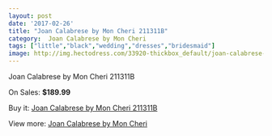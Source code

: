 ```yaml
---
layout: post
date: '2017-02-26'
title: "Joan Calabrese by Mon Cheri 211311B"
category:  Joan Calabrese by Mon Cheri
tags: ["little","black","wedding","dresses","bridesmaid"]
image: http://img.hectodress.com/33920-thickbox_default/joan-calabrese-by-mon-cheri-211311b.jpg
---
```

Joan Calabrese by Mon Cheri 211311B

On Sales: **$189.99**
<a href="https://www.hectodress.com/-joan-calabrese-by-mon-cheri/15690-joan-calabrese-by-mon-cheri-211311b.html"><amp-img layout="responsive" width="600" height="600" src="//img.hectodress.com/33920-thickbox_default/joan-calabrese-by-mon-cheri-211311b.jpg" alt="Joan Calabrese by Mon Cheri 211311B 0" /></a>

Buy it: [Joan Calabrese by Mon Cheri 211311B](https://www.hectodress.com/-joan-calabrese-by-mon-cheri/15690-joan-calabrese-by-mon-cheri-211311b.html "Joan Calabrese by Mon Cheri 211311B")

View more: [ Joan Calabrese by Mon Cheri](https://www.hectodress.com/285--joan-calabrese-by-mon-cheri " Joan Calabrese by Mon Cheri")
